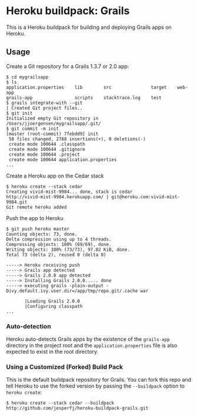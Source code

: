 # Heroku buildpack: Grails

This is a Heroku buildpack for building and deploying Grails apps on Heroku.

## Usage

Create a Git repository for a Grails 1.3.7 or 2.0 app:

    $ cd mygrailsapp
    $ ls
    application.properties    lib        src               target    web-app
    grails-app                scripts    stacktrace.log    test
    $ grails integrate-with --git
    | Created Git project files..
    $ git init
    Initialized empty Git repository in /Users/jjoergensen/mygrailsapp/.git/
    $ git commit -m init
    [master (root-commit) 7febdd9] init
     58 files changed, 2788 insertions(+), 0 deletions(-)
     create mode 100644 .classpath
     create mode 100644 .gitignore
     create mode 100644 .project
     create mode 100644 application.properties
    ...
    
Create a Heroku app on the Cedar stack

    $ heroku create --stack cedar
    Creating vivid-mist-9984... done, stack is cedar
    http://vivid-mist-9984.herokuapp.com/ | git@heroku.com:vivid-mist-9984.git
    Git remote heroku added

Push the app to Heroku

    $ git push heroku master
    Counting objects: 73, done.
    Delta compression using up to 4 threads.
    Compressing objects: 100% (69/69), done.
    Writing objects: 100% (73/73), 97.82 KiB, done.
    Total 73 (delta 2), reused 0 (delta 0)

    -----> Heroku receiving push
    -----> Grails app detected
    -----> Grails 2.0.0 app detected
    -----> Installing Grails 2.0.0..... done
    -----> executing grails -plain-output -Divy.default.ivy.user.dir=/app/tmp/repo.git/.cache war

           |Loading Grails 2.0.0
           |Configuring classpath
    ...
    

### Auto-detection

Heroku auto-detects Grails apps by the existence of the `grails-app` directory in the project root and the `application.properties`  file is also expected to exist in the root directory. 

### Using a Customized (Forked) Build Pack

This is the default buildpack repository for Grails. You can fork this repo and tell Heroku to use the forked version by passing the `--buildpack` option to `heroku create`:

    $ heroku create --stack cedar --buildpack http://github.com/jesperfj/heroku-buildpack-grails.git


